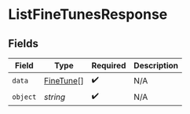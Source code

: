 # ListFineTunesResponse


## Fields

| Field                                         | Type                                          | Required                                      | Description                                   |
| --------------------------------------------- | --------------------------------------------- | --------------------------------------------- | --------------------------------------------- |
| `data`                                        | [FineTune](../../models/shared/finetune.md)[] | :heavy_check_mark:                            | N/A                                           |
| `object`                                      | *string*                                      | :heavy_check_mark:                            | N/A                                           |